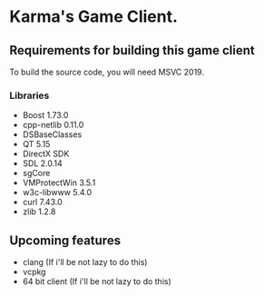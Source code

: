 # Karma's Game Client.

## Requirements for building this game client
To build the source code, you will need MSVC 2019.

### Libraries
 - Boost 1.73.0
 - cpp-netlib 0.11.0
 - DSBaseClasses
 - QT 5.15
 - DirectX SDK
 - SDL 2.0.14
 - sgCore
 - VMProtectWin 3.5.1
 - w3c-libwww 5.4.0
 - curl 7.43.0
 - zlib 1.2.8

## Upcoming features
 - clang (If i'll be not lazy to do this)
 - vcpkg
 - 64 bit client (If i'll be not lazy to do this)
